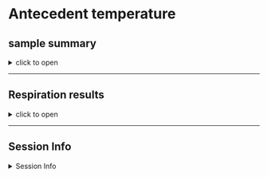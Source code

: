 Antecedent temperature
================

## sample summary

<details>
<summary>
click to open
</summary>

| Replicate | Pre.incubation | Incubation.ID | Incubation.temperauture | ID              | UUID                                 | X   |
|----------:|---------------:|:--------------|------------------------:|:----------------|:-------------------------------------|:----|
|         1 |             -2 | A             |                       2 | A-2-1           | 8656c258-a0e4-4755-81ed-f1d862112621 | NA  |
|         2 |             -2 | A             |                       2 | A-2-2           | 04cbe581-cd60-44ff-8322-e3c9d0f83b9b | NA  |
|         3 |             -2 | A             |                       2 | A-2-3           | 5476356e-c64f-4057-80c1-f75c811fd36e | NA  |
|         1 |             -6 | A             |                       2 | A-6-1           | 23e00139-06b9-4e24-9999-02f36c313389 | NA  |
|         2 |             -6 | A             |                       2 | A-6-2           | 0377bae3-d808-4dde-a8a3-9b68d5ef26de | NA  |
|         3 |             -6 | A             |                       2 | A-6-3           | 537028bc-b721-4650-9b07-7e9a120a86d5 | NA  |
|         1 |             -2 | B             |                       4 | B-2-1           | 440dba45-293d-4a1b-bd7e-25ab39357fa2 | NA  |
|         2 |             -2 | B             |                       4 | B-2-2           | 8245ad28-be7f-4252-a46d-5fd861c420f5 | NA  |
|         3 |             -2 | B             |                       4 | B-2-3           | 1d3baff5-e4c8-4a89-a6c1-8cff831fec47 | NA  |
|         1 |             -6 | B             |                       4 | B-6-1           | a045cdb7-4657-4366-ab08-a49b9c9780ae | NA  |
|         2 |             -6 | B             |                       4 | B-6-2           | ed8616cf-0423-43c6-a1dd-ec97431309c9 | NA  |
|         3 |             -6 | B             |                       4 | B-6-3           | 44e660ac-df81-410a-b264-e345291f1872 | NA  |
|         1 |             -2 | C             |                       6 | C-2-1           | dd528c4e-3d60-40c8-b3a6-accce911cbf9 | NA  |
|         2 |             -2 | C             |                       6 | C-2-2           | 3efde34c-2e51-4560-bfcb-164de36e563e | NA  |
|         3 |             -2 | C             |                       6 | C-2-3           | 96d60bed-37ab-4d96-818d-e43353b81425 | NA  |
|         1 |             -6 | C             |                       6 | C-6-1           | d8d73f99-589b-4559-97b6-107d71c0688c | NA  |
|         2 |             -6 | C             |                       6 | C-6-2           | fce12027-06e4-41d8-9c98-645c90cdf058 | NA  |
|         3 |             -6 | C             |                       6 | C-6-3           | 580e2f97-ae86-4b45-ae91-5f8be28d57f1 | NA  |
|         1 |             -2 | D             |                       8 | D-2-1           | a3edfe91-4286-4ded-9d74-6e59008a0f0b | NA  |
|         2 |             -2 | D             |                       8 | D-2-2           | 587708ea-5a51-49ee-b7b2-aaff43016145 | NA  |
|         3 |             -2 | D             |                       8 | D-2-3           | 571d8331-5027-49c6-9ee0-362ed7654dc5 | NA  |
|         1 |             -6 | D             |                       8 | D-6-1           | 48c5aae9-6684-4f19-bea2-28698eed6d5b | NA  |
|         2 |             -6 | D             |                       8 | D-6-2           | dc8d0e75-f57d-4236-9ef5-523c6bd7e2e1 | NA  |
|         3 |             -6 | D             |                       8 | D-6-3           | da4b7b0d-51ea-43e9-9db0-768352f0dc52 | NA  |
|         1 |             -2 | E             |                      10 | E-2-1           | 51bdcfb0-b98e-4b6d-9271-f857553c99ee | NA  |
|         2 |             -2 | E             |                      10 | E-2-2           | 1c00ea1c-ab85-41b9-9713-7f74f1aaa2fb | NA  |
|         3 |             -2 | E             |                      10 | E-2-3           | 4270be4e-67fc-4f42-811c-bb85d271bf86 | NA  |
|         1 |             -6 | E             |                      10 | E-6-1           | a5f82baa-555e-48ef-bc79-8febae160345 | NA  |
|         2 |             -6 | E             |                      10 | E-6-2           | 3bac6092-7564-4731-8411-8b5f2df33f3f | NA  |
|         3 |             -6 | E             |                      10 | E-6-3           | cefe1d73-c95e-430f-a38a-130e61f11fc9 | NA  |
|         1 |             -2 | Pre           |                      -2 | Pre-2-1         | 0301b210-e061-4847-8236-55b4604e86b9 | NA  |
|         2 |             -2 | Pre           |                      -2 | Pre-2-2         | d07b9001-0b93-4a1a-92b7-70b238a58a2c | NA  |
|         3 |             -2 | Pre           |                      -2 | Pre-2-3         | 392fb7a7-e664-482e-90e7-87a2b5fbaa6e | NA  |
|         1 |             -6 | Pre           |                      -6 | Pre-6-1         | 504ecbd1-d7bc-4c8f-9ec9-1d345bff218d | NA  |
|         2 |             -6 | Pre           |                      -6 | Pre-6-2         | a389c91b-9593-4b0f-84e7-b911e099c3e3 | NA  |
|         3 |             -6 | Pre           |                      -6 | Pre-6-3         | dec78bde-1a26-4368-a537-5b480888b90b | NA  |
|        NA |             NA |               |                      NA | Source material | e6b98a07-c63b-47a7-b872-e99320205b34 | NA  |

</details>

------------------------------------------------------------------------

## Respiration results

<details>
<summary>
click to open
</summary>

    ## $gg_res

![](AntecedentTemp_report_files/figure-gfm/unnamed-chunk-1-1.png)<!-- -->

    ## 
    ## $gg_cumres

![](AntecedentTemp_report_files/figure-gfm/unnamed-chunk-1-2.png)<!-- -->

</details>

------------------------------------------------------------------------

## Session Info

<details>
<summary>
Session Info
</summary>

Date run: 2023-01-18

    ## R version 4.2.1 (2022-06-23)
    ## Platform: x86_64-apple-darwin17.0 (64-bit)
    ## Running under: macOS Big Sur ... 10.16
    ## 
    ## Matrix products: default
    ## BLAS:   /Library/Frameworks/R.framework/Versions/4.2/Resources/lib/libRblas.0.dylib
    ## LAPACK: /Library/Frameworks/R.framework/Versions/4.2/Resources/lib/libRlapack.dylib
    ## 
    ## locale:
    ## [1] en_US.UTF-8/en_US.UTF-8/en_US.UTF-8/C/en_US.UTF-8/en_US.UTF-8
    ## 
    ## attached base packages:
    ## [1] stats     graphics  grDevices utils     datasets  methods   base     
    ## 
    ## other attached packages:
    ##  [1] janitor_2.1.0     pracma_2.4.2      reshape2_1.4.4    ggbiplot_0.55    
    ##  [5] vegan_2.6-4       lattice_0.20-45   permute_0.9-7     forcats_0.5.2    
    ##  [9] stringr_1.4.1     dplyr_1.0.10      purrr_0.3.4       readr_2.1.3      
    ## [13] tidyr_1.2.1       tibble_3.1.8      ggplot2_3.3.6     tidyverse_1.3.2  
    ## [17] tarchetypes_0.7.2 targets_0.14.0   
    ## 
    ## loaded via a namespace (and not attached):
    ##  [1] httr_1.4.4          jsonlite_1.8.0      splines_4.2.1      
    ##  [4] modelr_0.1.9        assertthat_0.2.1    highr_0.9          
    ##  [7] base64url_1.4       googlesheets4_1.0.1 cellranger_1.1.0   
    ## [10] yaml_2.3.5          pillar_1.8.1        backports_1.4.1    
    ## [13] glue_1.6.2          digest_0.6.29       rvest_1.0.3        
    ## [16] snakecase_0.11.0    colorspace_2.0-3    htmltools_0.5.3    
    ## [19] Matrix_1.5-1        plyr_1.8.7          pkgconfig_2.0.3    
    ## [22] broom_1.0.0         haven_2.5.1         scales_1.2.1       
    ## [25] processx_3.7.0      tzdb_0.3.0          googledrive_2.0.0  
    ## [28] mgcv_1.8-40         farver_2.1.1        generics_0.1.3     
    ## [31] ellipsis_0.3.2      withr_2.5.0         cli_3.3.0          
    ## [34] magrittr_2.0.3      crayon_1.5.1        readxl_1.4.1       
    ## [37] evaluate_0.16       ps_1.7.1            fs_1.5.2           
    ## [40] fansi_1.0.3         nlme_3.1-160        MASS_7.3-57        
    ## [43] xml2_1.3.3          tools_4.2.1         data.table_1.14.4  
    ## [46] hms_1.1.2           gargle_1.2.0        lifecycle_1.0.1    
    ## [49] munsell_0.5.0       reprex_2.0.2        cluster_2.1.3      
    ## [52] callr_3.7.2         compiler_4.2.1      rlang_1.0.5        
    ## [55] grid_4.2.1          rstudioapi_0.14     igraph_1.3.4       
    ## [58] labeling_0.4.2      rmarkdown_2.16      gtable_0.3.0       
    ## [61] codetools_0.2-18    DBI_1.1.3           R6_2.5.1           
    ## [64] lubridate_1.8.0     knitr_1.40          fastmap_1.1.0      
    ## [67] utf8_1.2.2          stringi_1.7.8       parallel_4.2.1     
    ## [70] Rcpp_1.0.9          vctrs_0.4.1         dbplyr_2.2.1       
    ## [73] tidyselect_1.1.2    xfun_0.32

</details>
